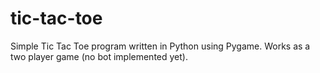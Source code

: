 # tic-tac-toe
Simple Tic Tac Toe program written in Python using Pygame. Works as a two player game (no bot implemented yet).
